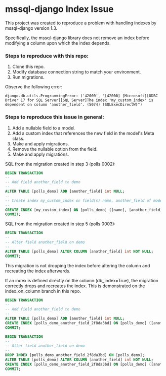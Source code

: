 # mssql-django Index Issue

This project was created to reproduce a problem with handling indexes by mssql-django version 1.3.

Specifically, the mssql-django library does not remove an index before modifying a column upon which the index depends.

### Steps to reproduce with this repo:

1. Clone this repo.
2. Modify database connection string to match your environment.
3. Run migrations.

Observe the following error:

```
django.db.utils.ProgrammingError: ('42000', "[42000] [Microsoft][ODBC Driver 17 for SQL Server][SQL Server]The index 'my_custom_index' is dependent on column 'another_field'. (5074) (SQLExecDirectW)")
```

### Steps to reproduce this issue in general:

1. Add a nullable field to a model.
2. Add a custom index that references the new field in the model's Meta class.
3. Make and apply migrations.
4. Remove the nullable option from the field.
5. Make and apply migrations.


SQL from the migration created in step 3 (polls 0002):

```sql
BEGIN TRANSACTION
--
-- Add field another_field to demo
--
ALTER TABLE [polls_demo] ADD [another_field] int NULL;
--
-- Create index my_custom_index on field(s) name, another_field of model demo
--
CREATE INDEX [my_custom_index] ON [polls_demo] ([name], [another_field]);
COMMIT;
```

SQL from the migration created in step 5 (polls 0003):

```sql
BEGIN TRANSACTION
--
-- Alter field another_field on demo
--
ALTER TABLE [polls_demo] ALTER COLUMN [another_field] int NOT NULL;
COMMIT;
```

This migration is not dropping the index before altering the column and recreating the index afterwards.


If an index is defined directly on the column (db_index=True), the migration correctly drops and recreates the index.
This is demonstrated on the index_on_column branch in this repo.

```sql
BEGIN TRANSACTION
--
-- Add field another_field to demo
--
ALTER TABLE [polls_demo] ADD [another_field] int NULL;
CREATE INDEX [polls_demo_another_field_2f8da3bd] ON [polls_demo] ([another_field]);
COMMIT;
```

```sql
BEGIN TRANSACTION
--
-- Alter field another_field on demo
--
DROP INDEX [polls_demo_another_field_2f8da3bd] ON [polls_demo];
ALTER TABLE [polls_demo] ALTER COLUMN [another_field] int NOT NULL;
CREATE INDEX [polls_demo_another_field_2f8da3bd] ON [polls_demo] ([another_field]);
COMMIT;
```

